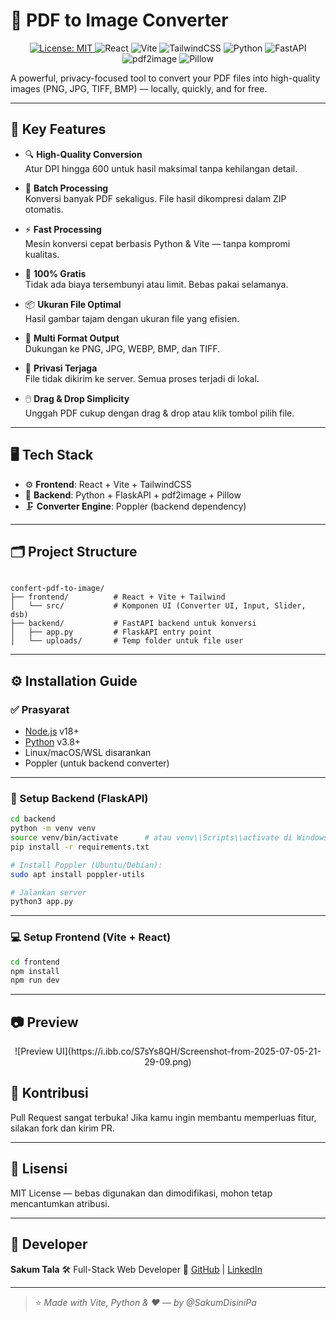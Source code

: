 # 📸 PDF to Image Converter

<p align="center">
  <a href="https://github.com/SakumDisiniPa/confert-pdf-to-image/blob/main/LICENSE">
    <img alt="License: MIT" src="https://img.shields.io/badge/license-MIT-blue.svg" />
  </a>
  <img alt="React" src="https://img.shields.io/badge/Frontend-React-blue?logo=react&logoColor=white&style=flat-square" />
  <img alt="Vite" src="https://img.shields.io/badge/Build-Vite-646CFF?logo=vite&logoColor=white&style=flat-square" />
  <img alt="TailwindCSS" src="https://img.shields.io/badge/Style-TailwindCSS-38B2AC?logo=tailwind-css&logoColor=white&style=flat-square" />
  <img alt="Python" src="https://img.shields.io/badge/Backend-Python-3776AB?logo=python&logoColor=white&style=flat-square" />
  <img alt="FastAPI" src="https://img.shields.io/badge/API-FastAPI-009688?logo=fastapi&logoColor=white&style=flat-square" />
  <img alt="pdf2image" src="https://img.shields.io/badge/Lib-pdf2image-yellow?style=flat-square" />
  <img alt="Pillow" src="https://img.shields.io/badge/Image-Pillow-lightgrey?style=flat-square" />
</p>

A powerful, privacy-focused tool to convert your PDF files into high-quality images (PNG, JPG, TIFF, BMP) — locally, quickly, and for free.

---

## 🚀 Key Features

- 🔍 **High-Quality Conversion**  
  Atur DPI hingga 600 untuk hasil maksimal tanpa kehilangan detail.

- 📁 **Batch Processing**  
  Konversi banyak PDF sekaligus. File hasil dikompresi dalam ZIP otomatis.

- ⚡ **Fast Processing**  
  Mesin konversi cepat berbasis Python & Vite — tanpa kompromi kualitas.

- 💸 **100% Gratis**  
  Tidak ada biaya tersembunyi atau limit. Bebas pakai selamanya.

- 📦 **Ukuran File Optimal**  
  Hasil gambar tajam dengan ukuran file yang efisien.

- 🧠 **Multi Format Output**  
  Dukungan ke PNG, JPG, WEBP, BMP, dan TIFF.

- 🔐 **Privasi Terjaga**  
  File tidak dikirim ke server. Semua proses terjadi di lokal.

- 🖱️ **Drag & Drop Simplicity**  
  Unggah PDF cukup dengan drag & drop atau klik tombol pilih file.

---

## 🖥️ Tech Stack

- ⚙️ **Frontend**: React + Vite + TailwindCSS 
- 🐍 **Backend**: Python + FlaskAPI + pdf2image + Pillow
- 🗜️ **Converter Engine**: Poppler (backend dependency)

---

## 🗂️ Project Structure

```

confert-pdf-to-image/
├── frontend/          # React + Vite + Tailwind
│   └── src/           # Komponen UI (Converter UI, Input, Slider, dsb)
├── backend/           # FastAPI backend untuk konversi
│   ├── app.py         # FlaskAPI entry point
│   └── uploads/       # Temp folder untuk file user

````

---

## ⚙️ Installation Guide

### ✅ Prasyarat
- [Node.js](https://nodejs.org/) v18+
- [Python](https://www.python.org/) v3.8+
- Linux/macOS/WSL disarankan
- Poppler (untuk backend converter)

---

### 🔧 Setup Backend (FlaskAPI)

```bash
cd backend
python -m venv venv
source venv/bin/activate      # atau venv\\Scripts\\activate di Windows
pip install -r requirements.txt

# Install Poppler (Ubuntu/Debian):
sudo apt install poppler-utils

# Jalankan server
python3 app.py
````

---

### 💻 Setup Frontend (Vite + React)

```bash
cd frontend
npm install
npm run dev
```

---

## 📷 Preview

<p align="center">
  ![Preview UI](https://i.ibb.co/S7sYs8QH/Screenshot-from-2025-07-05-21-29-09.png)
</p>

## 🤝 Kontribusi

Pull Request sangat terbuka!
Jika kamu ingin membantu memperluas fitur, silakan fork dan kirim PR.

---

## 📄 Lisensi

MIT License — bebas digunakan dan dimodifikasi, mohon tetap mencantumkan atribusi.

---

## 👤 Developer

**Sakum Tala**
🛠️ Full-Stack Web Developer
🔗 [GitHub](https://github.com/SakumDisiniPa) | [LinkedIn](https://www.linkedin.com/in/sakum-tala-6b304a348/)

---

> ⭐ *Made with Vite, Python & ❤️ — by @SakumDisiniPa*
